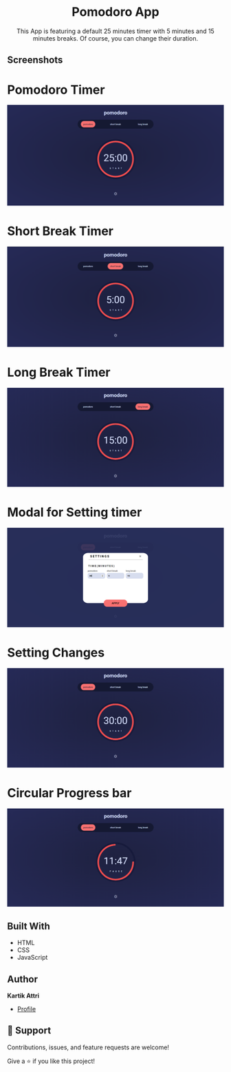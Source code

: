 <h1 align="center">Pomodoro App</h1>

<p align="center">This App is featuring a default 25 minutes timer with 5 minutes and 15 minutes breaks. Of course, you can change their duration.
</p>

## Screenshots

# Pomodoro Timer
![](screenshots/screen1.PNG)
# Short Break Timer 
![](screenshots/screen2.PNG)
# Long Break Timer
![](screenshots/screen3.PNG)
# Modal for Setting timer
![](screenshots/screen4.PNG)
# Setting Changes
![](screenshots/screen5.PNG)
# Circular Progress bar
![](screenshots/screen6.PNG)


## Built With

- HTML
- CSS
- JavaScript

## Author

**Kartik Attri**

- [Profile](https://github.com/kartik-05 "Kartik Attri")

## 🤝 Support

Contributions, issues, and feature requests are welcome!

Give a ⭐️ if you like this project!

